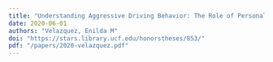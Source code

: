 ```yaml
---
title: "Understanding Aggressive Driving Behavior: The Role of Personality and Individual Differences"
date: 2020-06-01
authors: "Velazquez, Enilda M"
doi: "https://stars.library.ucf.edu/honorstheses/853/"
pdf: "/papers/2020-velazquez.pdf"
---
```



